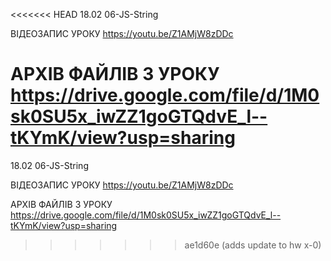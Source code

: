 <<<<<<< HEAD
18.02
06-JS-String

ВІДЕОЗАПИС УРОКУ https://youtu.be/Z1AMjW8zDDc

АРХІВ ФАЙЛІВ З УРОКУ https://drive.google.com/file/d/1M0sk0SU5x_iwZZ1goGTQdvE_l--tKYmK/view?usp=sharing
=======
18.02
06-JS-String

ВІДЕОЗАПИС УРОКУ https://youtu.be/Z1AMjW8zDDc

АРХІВ ФАЙЛІВ З УРОКУ https://drive.google.com/file/d/1M0sk0SU5x_iwZZ1goGTQdvE_l--tKYmK/view?usp=sharing
>>>>>>> ae1d60e (adds update to  hw x-0)
